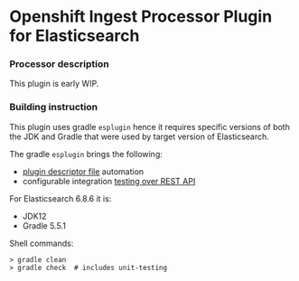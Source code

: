 # Openshift Ingest Processor Plugin for Elasticsearch

### Processor description

This plugin is early WIP.

### Building instruction

This plugin uses gradle `esplugin` hence it requires specific versions
of both the JDK and Gradle that were used by target version
of Elasticsearch.

The gradle `esplugin` brings the following:
- [plugin descriptor file](https://www.elastic.co/guide/en/elasticsearch/plugins/6.8/plugin-authors.html#_plugin_descriptor_file) automation
- configurable integration [testing over REST API](https://github.com/elastic/elasticsearch/blob/v6.8.6/rest-api-spec/src/main/resources/rest-api-spec/test/README.asciidoc)

For Elasticsearch 6.8.6 it is:

- JDK12
- Gradle 5.5.1

Shell commands:

```shell
> gradle clean
> gradle check  # includes unit-testing
```
